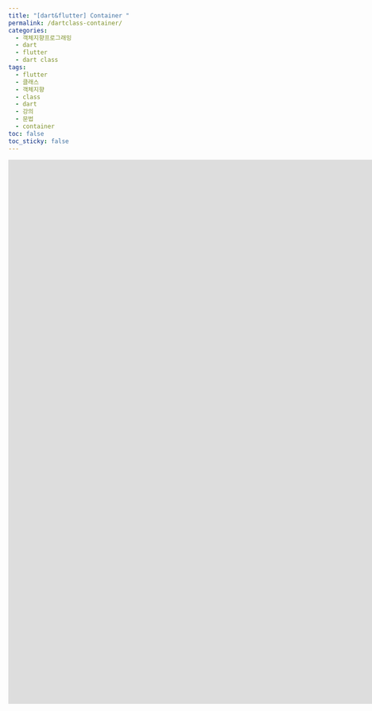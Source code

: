 ```yaml
---
title: "[dart&flutter] Container "
permalink: /dartclass-container/
categories: 
  - 객체지향프로그래밍
  - dart
  - flutter
  - dart class
tags: 
  - flutter
  - 클래스
  - 객체지향
  - class
  - dart
  - 강의
  - 문법
  - container
toc: false
toc_sticky: false
---
```


<iframe src="https://player.vimeo.com/video/643171763?h=c36604d77f&amp;badge=0&amp;autopause=0&amp;player_id=0&amp;app_id=58479" width="4000" height="1096" frameborder="0" allow="autoplay; fullscreen; picture-in-picture" allowfullscreen title="[flutter] Container"></iframe>
